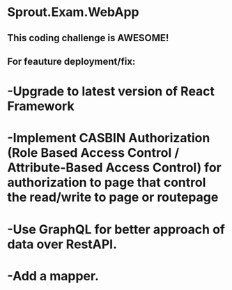 # Sprout.Exam.WebApp
## This coding challenge is AWESOME!

## For feauture deployment/fix:
# 	-Upgrade to latest version of React Framework
#	-Implement CASBIN Authorization (Role Based Access Control / Attribute-Based Access Control) for authorization to page that control the   	     read/write to page or routepage 
#   -Use GraphQL for better approach of data over RestAPI.
#	-Add a mapper.


